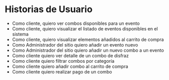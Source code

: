 # Historias de Usuario

- Como cliente, quiero ver combos disponibles para un evento
- Como cliente, quiero visualizar el listado de eventos disponibles en el sistema
- Como cliente, quiero visualizar elementos añadidos al carrito de compra
- Como Administrador del sitio quiero añadir un evento nuevo
- Como Administrador del sitio quiero añadir un nuevo combo a un evento
- Como cliente quiero ver detalle de un combo de disfraz 
- Como cliente quiero filtrar combos por categoría
- Como cliente quiero añadir combo al carrito de compra
- Como cliente quiero realizar pago de un combo

